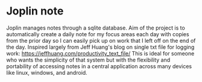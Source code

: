 # Joplin note

Joplin manages notes through a sqlite database. Aim of the project is to automatically 
create a daily note for my focus areas each day with copies from the prior day so I can
easily pick up on work that I left off on the end of the day. Inspired largely from Jeff 
Huang's blog on single txt file for logging work: https://jeffhuang.com/productivity_text_file/ 
This is ideal for someone who wants the simplicity of that system but with the flexibility and
portability of accessing notes in a central application across many devices like linux, windows, and android.